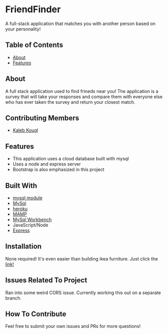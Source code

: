 # FriendFinder
A full-stack application that matches you with another person based on your personality! 

## Table of Contents

- [About](#about)
- [Features](#features)

## About
A full stack application used to find frineds near you! The application is a survey that will take your responses and compare them with everyone else who has ever taken the survey and return your closest match.  

## Contributing Members

* [Kaleb Kougl](https://github.com/Kaleb-kougl) 

## Features

* This application uses a cloud database built with mysql
* Uses a node and express server
* Bootstrap is also emphasized in this project


## Built With
* [mysql module](https://www.npmjs.com/package/mysql)
* [MySql](https://www.mysql.com/)
* [heroku](https://www.heroku.com/home)
* [MAMP](https://www.mamp.info/en/)
* [MySql Workbench](https://www.mysql.com/products/workbench/)
* JavaScript/Node
* [Express](https://expressjs.com/)

## Installation

None required! It's even easier than building ikea furniture. Just click the [link!](https://still-plains-78189.herokuapp.com/)
    


## Issues Related To Project
Ran into some weird CORS issue. Currently working this out on a separate branch. 



## How To Contribute

Feel free to submit your own issues and PRs for more questions!
